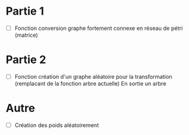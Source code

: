 # Partie 1
- [ ] Fonction conversion graphe fortement connexe en réseau de pétri (matrice)

# Partie 2
- [ ] Fonction création d'un graphe aléatoire pour la transformation (remplacant de la fonction arbre actuelle)
En sortie un arbre

# Autre
- [ ] Création des poids aléatoirement
